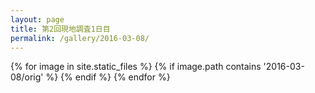 ```yaml
---
layout: page
title: 第2回現地調査1日目
permalink: /gallery/2016-03-08/
---
```


<section id="photos">
{% for image in site.static_files %}
{% if image.path contains '2016-03-08/orig' %}
<a href="{{ image.path }}"><amp-img src="{{ image.path | replace : "orig", "thumb" }}" layout="responsive" width="4" height="3"></amp-img></a>
{% endif %}
{% endfor %}
</section>

